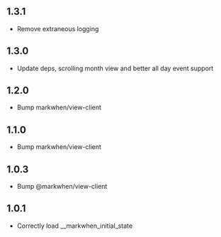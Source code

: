 ## 1.3.1

- Remove extraneous logging

## 1.3.0

- Update deps, scrolling month view and better all day event support

## 1.2.0
- Bump markwhen/view-client

## 1.1.0 
- Bump markwhen/view-client

## 1.0.3
- Bump @markwhen/view-client

## 1.0.1

- Correctly load __markwhen_initial_state